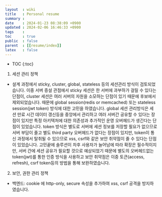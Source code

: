 ```yaml
---
layout  : wiki
title   : Personal resume 
summary : 
date    : 2024-01-23 08:38:09 +0900
updated : 2024-02-06 16:46:33 +0900
tags    : 
toc     : true
public  : false
parent  : [[resume/index]]
latex   : false
---
```

* TOC
{:toc}


1. 세션 관리 정책

- 설계 과정에서 sticky, cluster, global, stateless 등의 세션관리 방식이 검토되었습니다. 이중 서버 증설 관점에서 sticky 세션은 한 서버에 과부하가 걸릴 수 있다는 단점이, cluster 세션은 여러 서버의 자원을 소모하는 단점이 있기 때문에 후보에서 제외되었습니다.
 때문에 global session(redis or memcached) 또는 stateless session(jwt token) 방식에 대한 고민을 하였습니다. global 세션 관리방식은 세션 만료 시간 데이터 갱신등을 중앙에서 관리하고 여러 서버간 공유할 수 있다는 장점이 있지만 특정 아키텍처에 대한 의존성과 추가적인 운영 오버헤드가 생긴다는 단점이 있었습니다. token 방식은 별도로 서버에 세션 정보를 저장할 필요가 없으므로 서버 부담이 줄고 별도 third party 오버헤드가 없다는 장점이 있지만, token이 통신 과정에서 탈취될 수 있으므로 xss, csrf와 같은 보안 취약점이 줄 수 있다는 단점이 있었습니다. 
 고민끝에 솔루션이 차후 사용자가 늘어남에 따라 확장은 필수적이지만, 서버 간에 세션 공유가 필요할 것으로 예상되었기 때문에 별도의 오버헤드없는 token(jwt)를 통한 인증 방식을 사용하고 보안 취약점은 이중 토큰(access, refresh), csrf token등의 방법을 통해 보완하였습니다.

2. 보안, 권한 관리 정책
- 백엔드: cookie 에 http-only, secure 속성을 추가하여 xss, csrf 공격을 방지하였습니다.